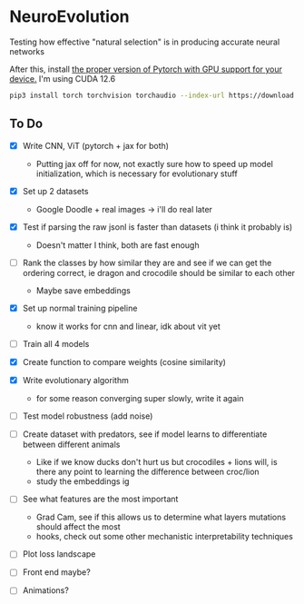 # NeuroEvolution
Testing how effective "natural selection" is in producing accurate neural networks 

After this, install [the proper version of Pytorch with GPU support for your device.](https://pytorch.org/get-started/locally/)
I'm using CUDA 12.6
```sh
pip3 install torch torchvision torchaudio --index-url https://download.pytorch.org/whl/cu128
```

## To Do 
- [x] Write CNN, ViT (pytorch + jax for both)
    - Putting jax off for now, not exactly sure how to speed up model initialization, which is necessary for evolutionary stuff
- [x] Set up 2 datasets 
    - Google Doodle + real images -> i'll do real later
- [x] Test if parsing the raw jsonl is faster than datasets (i think it probably is)
    - Doesn't matter I think, both are fast enough 
- [ ] Rank the classes by how similar they are and see if we can get the ordering correct, ie dragon and crocodile should be similar to each other 
    - Maybe save embeddings 
- [x] Set up normal training pipeline 
    - know it works for cnn and linear, idk about vit yet
- [ ] Train all 4 models 
- [x] Create function to compare weights (cosine similarity) 
- [x] Write evolutionary algorithm
    - for some reason converging super slowly, write it again
- [ ] Test model robustness (add noise)
- [ ] Create dataset with predators, see if model learns to differentiate between different animals 
    - Like if we know ducks don't hurt us but crocodiles + lions will, is there any point to learning the difference between croc/lion
    - study the embeddings ig
- [ ] See what features are the most important 
    - Grad Cam, see if this allows us to determine what layers mutations should affect the most  
    - hooks, check out some other mechanistic interpretability techniques 
- [ ] Plot loss landscape
- [ ] Front end maybe? 
- [ ] Animations? 

